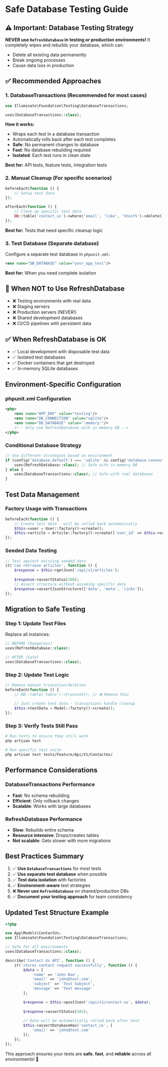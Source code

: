 # Safe Database Testing Guide

## ⚠️ Important: Database Testing Strategy

**NEVER use `RefreshDatabase` in testing or production environments!** It completely wipes and rebuilds your database, which can:
- Delete all existing data permanently
- Break ongoing processes
- Cause data loss in production

## ✅ Recommended Approaches

### 1. **DatabaseTransactions** (Recommended for most cases)
```php
use Illuminate\Foundation\Testing\DatabaseTransactions;

uses(DatabaseTransactions::class);
```

**How it works:**
- Wraps each test in a database transaction
- Automatically rolls back after each test completes
- **Safe**: No permanent changes to database
- **Fast**: No database rebuilding required
- **Isolated**: Each test runs in clean state

**Best for:** API tests, feature tests, integration tests

### 2. **Manual Cleanup** (For specific scenarios)
```php
beforeEach(function () {
    // Setup test data
});

afterEach(function () {
    // Clean up specific test data
    DB::table('contact_us')->where('email', 'like', '%test%')->delete();
});
```

**Best for:** Tests that need specific cleanup logic

### 3. **Test Database** (Separate database)
Configure a separate test database in `phpunit.xml`:
```xml
<env name="DB_DATABASE" value="your_app_test"/>
```

**Best for:** When you need complete isolation

## 🚫 When NOT to Use RefreshDatabase

- ❌ Testing environments with real data
- ❌ Staging servers
- ❌ Production servers (NEVER!)
- ❌ Shared development databases
- ❌ CI/CD pipelines with persistent data

## ✅ When RefreshDatabase is OK

- ✅ Local development with disposable test data
- ✅ Isolated test databases
- ✅ Docker containers that get destroyed
- ✅ In-memory SQLite databases

## Environment-Specific Configuration

### phpunit.xml Configuration
```xml
<php>
    <env name="APP_ENV" value="testing"/>
    <env name="DB_CONNECTION" value="sqlite"/>
    <env name="DB_DATABASE" value=":memory:"/>
    <!-- Only use RefreshDatabase with in-memory DB -->
</php>
```

### Conditional Database Strategy
```php
// Use different strategies based on environment
if (config('database.default') === 'sqlite' && config('database.connections.sqlite.database') === ':memory:') {
    uses(RefreshDatabase::class); // Safe with in-memory DB
} else {
    uses(DatabaseTransactions::class); // Safe with real databases
}
```

## Test Data Management

### Factory Usage with Transactions
```php
beforeEach(function () {
    // Create test data - will be rolled back automatically
    $this->user = User::factory()->create();
    $this->article = Article::factory()->create(['user_id' => $this->user->id]);
});
```

### Seeded Data Testing
```php
// Test against existing seeded data
it('can retrieve articles', function () {
    $response = $this->getJson('/api/v1/articles');
    
    $response->assertStatus(200);
    // Assert structure without assuming specific data
    $response->assertJsonStructure(['data', 'meta', 'links']);
});
```

## Migration to Safe Testing

### Step 1: Update Test Files
Replace all instances:
```php
// BEFORE (Dangerous)
uses(RefreshDatabase::class);

// AFTER (Safe)
uses(DatabaseTransactions::class);
```

### Step 2: Update Test Logic
```php
// Remove manual truncation/deletion
beforeEach(function () {
    // DB::table('table')->truncate(); // ❌ Remove this
    
    // Just create test data - transactions handle cleanup
    $this->testData = Model::factory()->create();
});
```

### Step 3: Verify Tests Still Pass
```bash
# Run tests to ensure they still work
php artisan test

# Run specific test suite
php artisan test tests/Feature/Api/V1/ContactUs/
```

## Performance Considerations

### DatabaseTransactions Performance
- **Fast**: No schema rebuilding
- **Efficient**: Only rollback changes
- **Scalable**: Works with large databases

### RefreshDatabase Performance  
- **Slow**: Rebuilds entire schema
- **Resource intensive**: Drops/creates tables
- **Not scalable**: Gets slower with more migrations

## Best Practices Summary

1. ✅ **Use `DatabaseTransactions`** for most tests
2. ✅ **Use separate test database** when possible
3. ✅ **Test data isolation** with factories
4. ✅ **Environment-aware** test strategies
5. ❌ **Never use `RefreshDatabase`** on shared/production DBs
6. ✅ **Document your testing approach** for team consistency

## Updated Test Structure Example

```php
<?php

use App\Models\ContactUs;
use Illuminate\Foundation\Testing\DatabaseTransactions;

// Safe for all environments
uses(DatabaseTransactions::class);

describe('Contact Us API', function () {
    it('stores contact request successfully', function () {
        $data = [
            'name' => 'John Doe',
            'email' => 'john@test.com',
            'subject' => 'Test Subject',
            'message' => 'Test message'
        ];

        $response = $this->postJson('/api/v1/contact-us', $data);
        
        $response->assertStatus(201);
        
        // Data will be automatically rolled back after test
        $this->assertDatabaseHas('contact_us', [
            'email' => 'john@test.com'
        ]);
    });
});
```

This approach ensures your tests are **safe**, **fast**, and **reliable** across all environments! 🚀